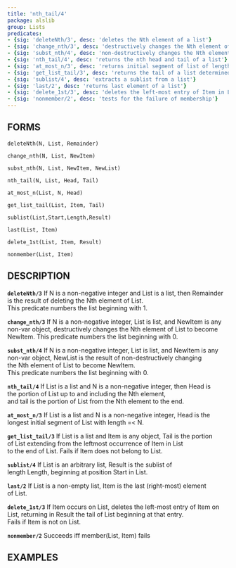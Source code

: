 ```yaml
---
title: 'nth_tail/4'
package: alslib
group: Lists
predicates:
- {sig: 'deleteNth/3', desc: 'deletes the Nth element of a list'}
- {sig: 'change_nth/3', desc: 'destructively changes the Nth element of a list'}
- {sig: 'subst_nth/4', desc: 'non-destructively changes the Nth element of a list'}
- {sig: 'nth_tail/4', desc: 'returns the nth head and tail of a list'}
- {sig: 'at_most_n/3', desc: 'returns initial segment of list of length =< N'}
- {sig: 'get_list_tail/3', desc: 'returns the tail of a list determined by an element'}
- {sig: 'sublist/4', desc: 'extracts a sublist from a list'}
- {sig: 'last/2', desc: 'returns last element of a list'}
- {sig: 'delete_1st/3', desc: 'deletes the left-most entry of Item in List'}
- {sig: 'nonmember/2', desc: 'tests for the failure of membership'}
---
```

## FORMS

`deleteNth(N, List, Remainder)`

`change_nth(N, List, NewItem)`

`subst_nth(N, List, NewItem, NewList)`

`nth_tail(N, List, Head, Tail)`

`at_most_n(List, N, Head)`

`get_list_tail(List, Item, Tail)`

`sublist(List,Start,Length,Result)`

`last(List, Item)`

`delete_1st(List, Item, Result)`

`nonmember(List, Item)`

## DESCRIPTION

**`deleteNth/3`** If N is a non-negative integer and List is a list, then Remainder  
    is the result of deleting the Nth element of List.  
    This predicate numbers the list beginning with 1.  

**`change_nth/3`** If N is a non-negative integer, List is list, and NewItem is any  
    non-var object, destructively changes the Nth element of List to become  
    NewItem. This predicate numbers the list beginning with 0.  

**`subst_nth/4`** If N is a non-negative integer, List is list, and NewItem is any  
    non-var object, NewList is the result of non-destructively changing  
    the Nth element of List to become NewItem.  
    This predicate numbers the list beginning with 0.  

**`nth_tail/4`** If List is a list and N is a non-negative integer, then Head is  
    the portion of List up to and including the Nth element,  
    and tail is the portion of List from the Nth element to the end.  

**`at_most_n/3`** If List is a list and N is a non-negative integer, Head is the  
    longest initial segment of List with length =< N.  

**`get_list_tail/3`** If List is a list and Item is any object, Tail is the portion  
    of List extending from the leftmost occurrence of Item in List  
    to the end of List. Fails if Item does not belong to List.  

**`sublist/4`** If List is an arbitrary list, Result is the sublist of  
    length Length, beginning at position Start in List.  

**`last/2`** If List is a non-empty list, Item is the last (right-most) element  
    of List.  

**`delete_1st/3`** If Item occurs on List, deletes the left-most entry of Item on  
    List, returning in Result the tail of List beginning at that entry.  
    Fails if Item is not on List.  

**`nonmember/2`** Succeeds iff member(List, Item) fails  

## EXAMPLES

